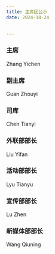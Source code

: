 ```yaml
---
title: 主席团公示
date: 2024-10-24

 
---
```

 
### 主席
Zhang Yichen


### 副主席
Guan Zhouyi


### 司库
Chen Tianyi


### 外联部部长
Liu Yifan


### 活动部部长
Lyu Tianyu


### 宣传部部长
Lu Zhen


### 新媒体部部长
Wang Qiuning

